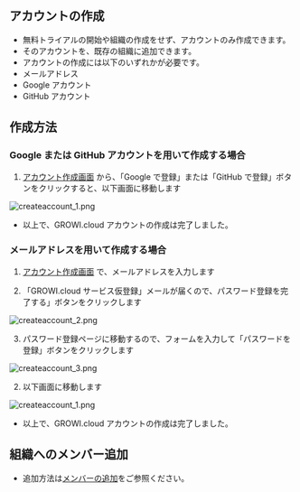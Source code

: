 ## アカウントの作成

- 無料トライアルの開始や組織の作成をせず、アカウントのみ作成できます。
- そのアカウントを、既存の組織に追加できます。
- アカウントの作成には以下のいずれかが必要です。
- メールアドレス
- Google アカウント
- GitHub アカウント

## 作成方法

### Google または GitHub アカウントを用いて作成する場合

1. [アカウント作成画面](https://growi.cloud/createaccount_only) から、「Google で登録」または「GitHub で登録」ボタンをクリックすると、以下画面に移動します

<img :src="$withBase('/assets/images/ja/createaccount_1.png')" alt="createaccount_1.png">

- 以上で、GROWI.cloud アカウントの作成は完了しました。

### メールアドレスを用いて作成する場合

1. [アカウント作成画面](https://growi.cloud/createaccount_only) で、メールアドレスを入力します

2. 「GROWI.cloud サービス仮登録」メールが届くので、パスワード登録を完了する」ボタンをクリックします

<img :src="$withBase('/assets/images/ja/createaccount_2.png')" alt="createaccount_2.png">

3. パスワード登録ページに移動するので、フォームを入力して「パスワードを登録」ボタンをクリックします

<img :src="$withBase('/assets/images/ja/createaccount_3.png')" alt="createaccount_3.png">

2. 以下画面に移動します

<img :src="$withBase('/assets/images/ja/createaccount_1.png')" alt="createaccount_1.png">

- 以上で、GROWI.cloud アカウントの作成は完了しました。

## 組織へのメンバー追加

- 追加方法は[メンバーの追加](https://growi.cloud/help/ja/cloud/organization.html#%E3%83%A1%E3%83%B3%E3%83%8F%E3%82%99%E3%83%BC%E3%81%AE%E8%BF%BD%E5%8A%A0)をご参照ください。
